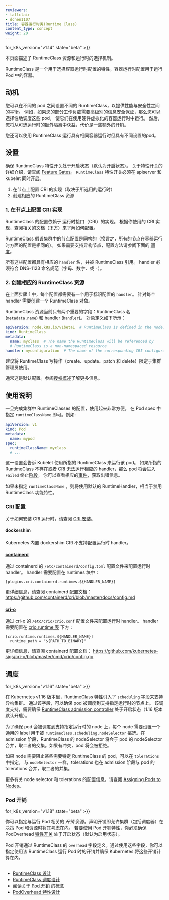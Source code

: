 ```yaml
---
reviewers:
- tallclair
- dchen1107
title: 容器运行时类(Runtime Class)
content_type: concept
weight: 20
---
```


<!-- overview -->

 for_k8s_version="v1.14" state="beta" >}}

<!-- 
This page describes the RuntimeClass resource and runtime selection mechanism.
-->
本页面描述了 RuntimeClass 资源和运行时的选择机制。

<!--
RuntimeClass is a feature for selecting the container runtime configuration. The container runtime
configuration is used to run a Pod's containers.
-->
RuntimeClass 是一个用于选择容器运行时配置的特性，容器运行时配置用于运行 Pod 中的容器。




<!-- body -->

<!-- 
## Motivation
 -->
## 动机

<!--
You can set a different RuntimeClass between different Pods to provide a balance of
performance versus security. For example, if part of your workload deserves a high
level of information security assurance, you might choose to schedule those Pods so
that they run in a container runtime that uses hardware virtualization. You'd then
benefit from the extra isolation of the alternative runtime, at the expense of some
additional overhead.
-->
您可以在不同的 pod 之间设置不同的 RuntimeClass，以提供性能与安全性之间的平衡。
例如，如果您的部分工作负载需要高级别的信息安全保证，那么您可以选择性地调度这些 pod，
使它们在使用硬件虚拟化的容器运行时中运行。
然后，您将从可选运行时的额外隔离中获益，代价是一些额外的开销。

<!--
You can also use RuntimeClass to run different Pods with the same container runtime
but with different settings.
-->
您还可以使用 RuntimeClass 运行具有相同容器运行时但具有不同设置的pod。

<!-- 
## Setup
-->
## 设置

<!--
Ensure the RuntimeClass feature gate is enabled (it is by default). See [Feature
Gates](/docs/reference/command-line-tools-reference/feature-gates/) for an explanation of enabling
feature gates. The `RuntimeClass` feature gate must be enabled on apiservers _and_ kubelets.
-->
确保 RuntimeClass 特性开关处于开启状态（默认为开启状态）。
关于特性开关的详细介绍，请查阅
[Feature Gates](/docs/reference/command-line-tools-reference/feature-gates/)。
`RuntimeClass` 特性开关必须在 apiserver 和 kubelet 同时开启。

<!--
1. Configure the CRI implementation on nodes (runtime dependent)
2. Create the corresponding RuntimeClass resources
-->

1. 在节点上配置 CRI 的实现（取决于所选用的运行时）
2. 创建相应的 RuntimeClass 资源

<!--
### 1. Configure the CRI implementation on nodes
-->
### 1. 在节点上配置 CRI 实现

<!--
The configurations available through RuntimeClass are Container Runtime Interface (CRI)
implementation dependent. See the corresponding documentation ([below](#cri-configuration)) for your
CRI implementation for how to configure.
-->
RuntimeClass 的配置依赖于 运行时接口（CRI）的实现。
根据你使用的 CRI 实现，查阅相关的文档（[下方](#cri-configuration)）来了解如何配置。


<!--
RuntimeClass assumes a homogeneous node configuration across the cluster by default (which means
that all nodes are configured the same way with respect to container runtimes). To support
heterogenous node configurations, see [Scheduling](#scheduling) below.-->
RuntimeClass 假设集群中的节点配置是同构的（换言之，所有的节点在容器运行时方面的配置是相同的）。
如果需要支持异构节点，配置方法请参阅下面的 [调度](#scheduling)。

<!--
The configurations have a corresponding `handler` name, referenced by the RuntimeClass. The
handler must be a valid DNS 1123 label (alpha-numeric + `-` characters).
-->
所有这些配置都具有相应的 `handler` 名，并被 RuntimeClass 引用。
handler 必须符合 DNS-1123 命名规范（字母、数字、或 `-`）。

<!--
### 2. Create the corresponding RuntimeClass resources
-->
### 2. 创建相应的 RuntimeClass 资源

<!--
The configurations setup in step 1 should each have an associated `handler` name, which identifies
the configuration. For each handler, create a corresponding RuntimeClass object.
-->
在上面步骤 1 中，每个配置都需要有一个用于标识配置的 `handler`。 
针对每个 handler 需要创建一个 RuntimeClass 对象。

<!--
The RuntimeClass resource currently only has 2 significant fields: the RuntimeClass name
(`metadata.name`) and the handler (`handler`). The object definition looks like this:
-->
RuntimeClass 资源当前只有两个重要的字段：RuntimeClass 名 (`metadata.name`) 和 handler (`handler`)。
对象定义如下所示：

```yaml
apiVersion: node.k8s.io/v1beta1  # RuntimeClass is defined in the node.k8s.io API group
kind: RuntimeClass
metadata:
  name: myclass  # The name the RuntimeClass will be referenced by
  # RuntimeClass is a non-namespaced resource
handler: myconfiguration  # The name of the corresponding CRI configuration
```


<!--
It is recommended that RuntimeClass write operations (create/update/patch/delete) be
restricted to the cluster administrator. This is typically the default. See [Authorization
Overview](/docs/reference/access-authn-authz/authorization/) for more details.-->建议将 RuntimeClass 写操作（create、update、patch 和 delete）限定于集群管理员使用。
通常这是默认配置。参阅[授权概述](/docs/reference/access-authn-authz/authorization/)了解更多信息。

<!--
## Usage
-->
## 使用说明

<!--
Once RuntimeClasses are configured for the cluster, using them is very simple. Specify a
`runtimeClassName` in the Pod spec. For example:
-->
一旦完成集群中 RuntimeClasses 的配置，使用起来非常方便。
在 Pod spec 中指定 `runtimeClassName` 即可。例如:

```yaml
apiVersion: v1
kind: Pod
metadata:
  name: mypod
spec:
  runtimeClassName: myclass
  # ...
```

<!--
This will instruct the Kubelet to use the named RuntimeClass to run this pod. If the named
RuntimeClass does not exist, or the CRI cannot run the corresponding handler, the pod will enter the
`Failed` terminal [phase](/docs/concepts/workloads/pods/pod-lifecycle/#pod-phase). Look for a
corresponding [event](/docs/tasks/debug-application-cluster/debug-application-introspection/) for an
error message.
-->
这一设置会告诉 Kubelet 使用所指的 RuntimeClass 来运行该 pod。
如果所指的 RuntimeClass 不存在或者 CRI 无法运行相应的 handler，那么 pod 将会进入 `Failed` 终止[阶段](/docs/concepts/workloads/pods/pod-lifecycle/#pod-phase)。
你可以查看相应的[事件](/docs/tasks/debug-application-cluster/debug-application-introspection/)，获取出错信息。

<!--
If no `runtimeClassName` is specified, the default RuntimeHandler will be used, which is equivalent
to the behavior when the RuntimeClass feature is disabled.
-->
如果未指定 `runtimeClassName` ，则将使用默认的 RuntimeHandler，相当于禁用 RuntimeClass 功能特性。

<!-- 
### CRI Configuration
 -->
### CRI 配置

<!--
For more details on setting up CRI runtimes, see [CRI installation](/docs/setup/production-environment/container-runtimes/).
-->
关于如何安装 CRI 运行时，请查阅 [CRI 安装](/docs/setup/production-environment/container-runtimes/)。

#### dockershim

<!--
Kubernetes built-in dockershim CRI does not support runtime handlers.
-->
Kubernetes 内置 dockershim CRI 不支持配置运行时 handler。

#### [containerd](https://containerd.io/)

<!--
Runtime handlers are configured through containerd's configuration at
`/etc/containerd/config.toml`. Valid handlers are configured under the runtimes section:
-->
通过 containerd 的 `/etc/containerd/config.toml` 配置文件来配置运行时 handler。
handler 需要配置在 runtimes 块中： 

```
[plugins.cri.containerd.runtimes.${HANDLER_NAME}]
```

<!--
See containerd's config documentation for more details:
https://github.com/containerd/cri/blob/master/docs/config.md
-->
更详细信息，请查阅 containerd 配置文档：
https://github.com/containerd/cri/blob/master/docs/config.md

#### [cri-o](https://cri-o.io/)

<!--
Runtime handlers are configured through cri-o's configuration at `/etc/crio/crio.conf`. Valid
handlers are configured under the [crio.runtime
table](https://github.com/kubernetes-sigs/cri-o/blob/master/docs/crio.conf.5.md#crioruntime-table):
-->
通过 cri-o 的 `/etc/crio/crio.conf` 配置文件来配置运行时 handler。
handler 需要配置在 [crio.runtime 表](https://github.com/kubernetes-sigs/cri-o/blob/master/docs/crio.conf.5.md#crioruntime-table)
下方：

```
[crio.runtime.runtimes.${HANDLER_NAME}]
  runtime_path = "${PATH_TO_BINARY}"
```

<!--
See cri-o's config documentation for more details:
https://github.com/kubernetes-sigs/cri-o/blob/master/cmd/crio/config.go
-->
更详细信息，请查阅 containerd 配置文档：
https://github.com/kubernetes-sigs/cri-o/blob/master/cmd/crio/config.go

<!-- 
## Scheduling
 -->
## 调度

 for_k8s_version="v1.16" state="beta" >}}

<!--
As of Kubernetes v1.16, RuntimeClass includes support for heterogenous clusters through its
`scheduling` fields. Through the use of these fields, you can ensure that pods running with this
RuntimeClass are scheduled to nodes that support it. To use the scheduling support, you must have
the [RuntimeClass admission controller][] enabled (the default, as of 1.16).
-->
在 Kubernetes v1.16 版本里，RuntimeClass 特性引入了 `scheduling` 字段来支持异构集群。
通过该字段，可以确保 pod 被调度到支持指定运行时的节点上。
该调度支持，需要确保 [RuntimeClass admission controller][] 处于开启状态（1.16 版本默认开启）。

<!--
To ensure pods land on nodes supporting a specific RuntimeClass, that set of nodes should have a
common label which is then selected by the `runtimeclass.scheduling.nodeSelector` field. The
RuntimeClass's nodeSelector is merged with the pod's nodeSelector in admission, effectively taking
the intersection of the set of nodes selected by each. If there is a conflict, the pod will be
rejected.
-->
为了确保 pod 会被调度到支持指定运行时的 node 上，每个 node 需要设置一个通用的 label 用于被 
`runtimeclass.scheduling.nodeSelector` 挑选。在 admission 阶段，RuntimeClass 的 nodeSelector 将会于
pod 的 nodeSelector 合并，取二者的交集。如果有冲突，pod 将会被拒绝。

<!--
If the supported nodes are tainted to prevent other RuntimeClass pods from running on the node, you
can add `tolerations` to the RuntimeClass. As with the `nodeSelector`, the tolerations are merged
with the pod's tolerations in admission, effectively taking the union of the set of nodes tolerated
by each.
-->
如果 node 需要阻止某些需要特定 RuntimeClass 的 pod，可以在 `tolerations` 中指定。
与 `nodeSelector` 一样，tolerations 也在 admission 阶段与 pod 的 tolerations 合并，取二者的并集。

<!--
To learn more about configuring the node selector and tolerations, see [Assigning Pods to
Nodes](/docs/concepts/configuration/assign-pod-node/).
-->
更多有关 node selector 和 tolerations 的配置信息，请查阅 
[Assigning Pods to Nodes](/docs/concepts/configuration/assign-pod-node/)。

[RuntimeClass admission controller]: /docs/reference/access-authn-authz/admission-controllers/

<!-- 
### Pod Overhead
 -->
### Pod 开销

for_k8s_version="v1.18" state="beta" >}}

<!--
You can specify _overhead_ resources that are associated with running a Pod. Declaring overhead allows
the cluster (including the scheduler) to account for it when making decisions about Pods and resources.  
To use Pod overhead, you must have the PodOverhead [feature gate](/docs/reference/command-line-tools-reference/feature-gates/)
enabled (it is on by default).
-->
你可以指定与运行 Pod 相关的 _开销_ 资源。声明开销即允许集群（包括调度器）在决策 Pod 和资源时将其考虑在内。
若要使用 Pod 开销特性，你必须确保 PodOverhead [特性开关](/docs/reference/command-line-tools-reference/feature-gates/) 处于开启状态（默认为启用状态）。

<!--
Pod overhead is defined in RuntimeClass through the `Overhead` fields. Through the use of these fields,
you can specify the overhead of running pods utilizing this RuntimeClass and ensure these overheads
are accounted for in Kubernetes.
-->
Pod 开销通过 RuntimeClass 的 `overhead` 字段定义。通过使用这些字段，你可以指定使用该 RuntimeClass 运行 Pod 时的开销并确保 Kubernetes 将这些开销计算在内。


## 


<!--
- [RuntimeClass Design](https://github.com/kubernetes/enhancements/blob/master/keps/sig-node/runtime-class.md)
- [RuntimeClass Scheduling Design](https://github.com/kubernetes/enhancements/blob/master/keps/sig-node/runtime-class-scheduling.md)
- Read about the [Pod Overhead](/docs/concepts/configuration/pod-overhead/) concept
- [PodOverhead Feature Design](https://github.com/kubernetes/enhancements/blob/master/keps/sig-node/20190226-pod-overhead.md)
-->
- [RuntimeClass 设计](https://github.com/kubernetes/enhancements/blob/master/keps/sig-node/runtime-class.md)
- [RuntimeClass 调度设计](https://github.com/kubernetes/enhancements/blob/master/keps/sig-node/runtime-class-scheduling.md)
- 阅读关于 [Pod 开销](/docs/concepts/configuration/pod-overhead/) 的概念
- [PodOverhead 特性设计](https://github.com/kubernetes/enhancements/blob/master/keps/sig-node/20190226-pod-overhead.md)



